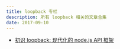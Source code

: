 ```yaml
---
title: loopback 专栏
description: 所有 loopback 相关的文章合集
date: 2017-09-10
---
```


* [初识 loopback: 现代化的 node.js API 框架](articles/2017-introducing-loopback-next.md)
